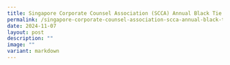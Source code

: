 ```yaml
---
title: Singapore Corporate Counsel Association (SCCA) Annual Black Tie Gala Dinner
permalink: /singapore-corporate-counsel-association-scca-annual-black-tie-gala-dinner/
date: 2024-11-07
layout: post
description: ""
image: ""
variant: markdown
---
```

